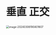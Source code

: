 # 垂直 正交

<img src="https://cvp.oss-cn-shanghai.aliyuncs.com/picgo/202403061904727.png" alt="image-20240306190401607" style="zoom:50%;" />